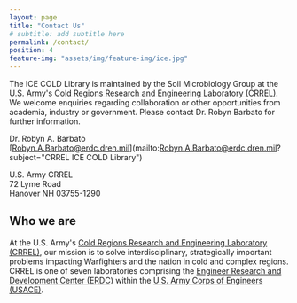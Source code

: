 ```yaml
---
layout: page
title: "Contact Us"
# subtitle: add subtitle here
permalink: /contact/
position: 4
feature-img: "assets/img/feature-img/ice.jpg"
---
```


The ICE COLD Library is maintained by the Soil Microbiology Group at the U.S. Army's [Cold Regions Research and Engineering Laboratory (CRREL)](https://www.erdc.usace.army.mil/Locations/CRREL/). We welcome enquiries regarding collaboration or other opportunities from academia, industry or government. Please contact Dr. Robyn Barbato for further information.

  Dr. Robyn A. Barbato   
  [Robyn.A.Barbato@erdc.dren.mil](mailto:Robyn.A.Barbato@erdc.dren.mil?subject="CRREL ICE COLD Library")

  U.S. Army CRREL  
  72 Lyme Road  
  Hanover NH 03755-1290

## Who we are

At the U.S. Army's [Cold Regions Research and Engineering Laboratory (CRREL)](https://www.erdc.usace.army.mil/Locations/CRREL/), our mission is to solve interdisciplinary, strategically important problems impacting Warfighters and the nation in cold and complex regions. CRREL is one of seven laboratories comprising the [Engineer Research and Development Center (ERDC)](https://www.erdc.usace.army.mil) within the [U.S. Army Corps of Engineers (USACE)](https://www.usace.army.mil).
